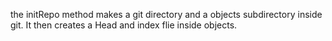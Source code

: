 the initRepo method makes a git directory and a objects subdirectory inside git. It then creates a Head and index flie inside objects.

